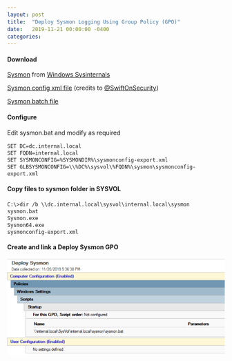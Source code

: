 ```yaml
---
layout: post
title:  "Deploy Sysmon Logging Using Group Policy (GPO)"
date:   2019-11-21 00:00:00 -0400
categories: 
---
```


#### Download

[Sysmon][sysmon-link] from [Windows Sysinternals][sysinternals-link]

[Sysmon config xml file][sysmon-config] (credits to [@SwiftOnSecurity][swiftonsecurity])

[Sysmon batch file][sysmon-batch]


#### Configure

Edit sysmon.bat and modify as required

```
SET DC=dc.internal.local
SET FQDN=internal.local
SET SYSMONCONFIG=%SYSMONDIR%\sysmonconfig-export.xml
SET GLBSYSMONCONFIG=\\%DC%\sysvol\%FQDN%\sysmon\sysmonconfig-export.xml
```

#### Copy files to sysmon folder in SYSVOL

```
C:\>dir /b \\dc.internal.local\sysvol\internal.local\sysmon
sysmon.bat
Sysmon.exe
Sysmon64.exe
sysmonconfig-export.xml
```

#### Create and link a Deploy Sysmon GPO

![GPO Deploy Sysmon](/assets/sysmon.png)


[sysmon-link]: https://docs.microsoft.com/en-us/sysinternals/downloads/sysmon
[sysinternals-link]: https://docs.microsoft.com/en-us/sysinternals/
[sysmon-config]: https://raw.githubusercontent.com/amsiutils/sysmon-config/master/sysmonconfig-export.xml
[swiftonsecurity]: https://github.com/SwiftOnSecurity/sysmon-config
[sysmon-batch]: https://raw.githubusercontent.com/amsiutils/sysmon-config/master/sysmon.bat